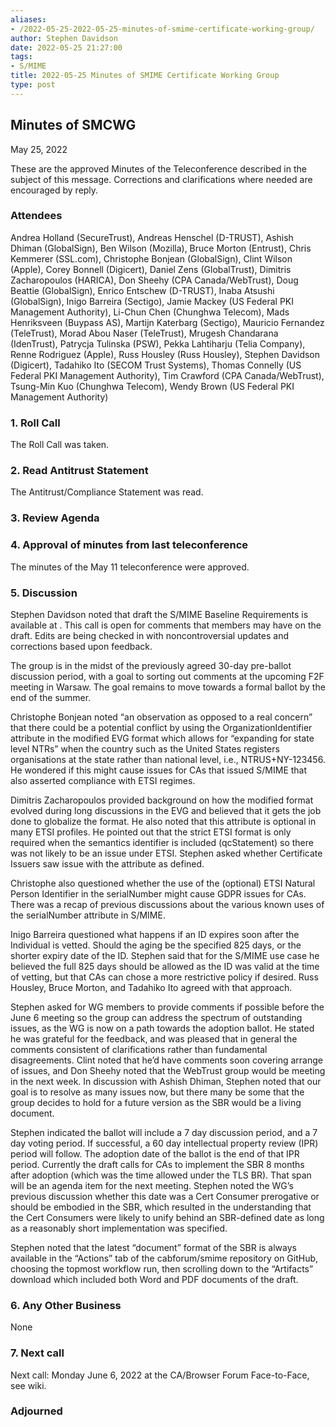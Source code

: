 ```yaml
---
aliases:
- /2022-05-25-2022-05-25-minutes-of-smime-certificate-working-group/
author: Stephen Davidson
date: 2022-05-25 21:27:00
tags:
- S/MIME
title: 2022-05-25 Minutes of SMIME Certificate Working Group 
type: post
---
```


## Minutes of SMCWG 

May 25, 2022

These are the approved Minutes of the Teleconference described in the subject of this message. Corrections and clarifications where needed are encouraged by reply.

### Attendees 

Andrea Holland (SecureTrust), Andreas Henschel (D-TRUST), Ashish Dhiman (GlobalSign), Ben Wilson (Mozilla), Bruce Morton (Entrust), Chris Kemmerer (SSL.com), Christophe Bonjean (GlobalSign), Clint Wilson (Apple), Corey Bonnell (Digicert), Daniel Zens (GlobalTrust), Dimitris Zacharopoulos (HARICA), Don Sheehy (CPA Canada/WebTrust), Doug Beattie (GlobalSign), Enrico Entschew (D-TRUST), Inaba Atsushi (GlobalSign), Inigo Barreira (Sectigo), Jamie Mackey (US Federal PKI Management Authority), Li-Chun Chen (Chunghwa Telecom), Mads Henriksveen (Buypass AS), Martijn Katerbarg (Sectigo), Mauricio Fernandez (TeleTrust), Morad Abou Naser (TeleTrust), Mrugesh Chandarana (IdenTrust), Patrycja Tulinska (PSW), Pekka Lahtiharju (Telia Company), Renne Rodriguez (Apple), Russ Housley (Russ Housley), Stephen Davidson (Digicert), Tadahiko Ito (SECOM Trust Systems), Thomas Connelly (US Federal PKI Management Authority), Tim Crawford (CPA Canada/WebTrust), Tsung-Min Kuo (Chunghwa Telecom), Wendy Brown (US Federal PKI Management Authority)

### 1. Roll Call 

The Roll Call was taken.

### 2. Read Antitrust Statement 

The Antitrust/Compliance Statement was read.

### 3. Review Agenda 

### 4. Approval of minutes from last teleconference 

The minutes of the May 11 teleconference were approved.

### 5. Discussion 

Stephen Davidson noted that draft the S/MIME Baseline Requirements is available at . This call is open for comments that members may have on the draft. Edits are being checked in with noncontroversial updates and corrections based upon feedback.

The group is in the midst of the previously agreed 30-day pre-ballot discussion period, with a goal to sorting out comments at the upcoming F2F meeting in Warsaw. The goal remains to move towards a formal ballot by the end of the summer.

Christophe Bonjean noted “an observation as opposed to a real concern” that there could be a potential conflict by using the OrganizationIdentifier attribute in the modified EVG format which allows for “expanding for state level NTRs” when the country such as the United States registers organisations at the state rather than national level, i.e., NTRUS+NY-123456. He wondered if this might cause issues for CAs that issued S/MIME that also asserted compliance with ETSI regimes.

Dimitris Zacharopoulos provided background on how the modified format evolved during long discussions in the EVG and believed that it gets the job done to globalize the format. He also noted that this attribute is optional in many ETSI profiles. He pointed out that the strict ETSI format is only required when the semantics identifier is included (qcStatement) so there was not likely to be an issue under ETSI. Stephen asked whether Certificate Issuers saw issue with the attribute as defined.

Christophe also questioned whether the use of the (optional) ETSI Natural Person Identifier in the serialNumber might cause GDPR issues for CAs. There was a recap of previous discussions about the various known uses of the serialNumber attribute in S/MIME.

Inigo Barreira questioned what happens if an ID expires soon after the Individual is vetted. Should the aging be the specified 825 days, or the shorter expiry date of the ID. Stephen said that for the S/MIME use case he believed the full 825 days should be allowed as the ID was valid at the time of vetting, but that CAs can chose a more restrictive policy if desired. Russ Housley, Bruce Morton, and Tadahiko Ito agreed with that approach.

Stephen asked for WG members to provide comments if possible before the June 6 meeting so the group can address the spectrum of outstanding issues, as the WG is now on a path towards the adoption ballot. He stated he was grateful for the feedback, and was pleased that in general the comments consistent of clarifications rather than fundamental disagreements. Clint noted that he’d have comments soon covering arrange of issues, and Don Sheehy noted that the WebTrust group would be meeting in the next week. In discussion with Ashish Dhiman, Stephen noted that our goal is to resolve as many issues now, but there many be some that the group decides to hold for a future version as the SBR would be a living document.

Stephen indicated the ballot will include a 7 day discussion period, and a 7 day voting period. If successful, a 60 day intellectual property review (IPR) period will follow. The adoption date of the ballot is the end of that IPR period. Currently the draft calls for CAs to implement the SBR 8 months after adoption (which was the time allowed under the TLS BR). That span will be an agenda item for the next meeting. Stephen noted the WG’s previous discussion whether this date was a Cert Consumer prerogative or should be embodied in the SBR, which resulted in the understanding that the Cert Consumers were likely to unify behind an SBR-defined date as long as a reasonably short implementation was specified.

Stephen noted that the latest “document” format of the SBR is always available in the “Actions” tab of the cabforum/smime repository on GitHub, choosing the topmost workflow run, then scrolling down to the “Artifacts” download which included both Word and PDF documents of the draft.

### 6. Any Other Business 

None

### 7. Next call 

Next call: Monday June 6, 2022 at the CA/Browser Forum Face-to-Face, see wiki.

### Adjourned